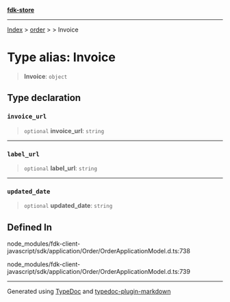 [**fdk-store**](../../../README.md)
***

[Index](../../../API.md) > [order](../../README.md) > [<internal>](../README.md) > Invoice

# Type alias: Invoice

> **Invoice**: `object`

## Type declaration

### `invoice_url`

> `optional` **invoice\_url**: `string`

***

### `label_url`

> `optional` **label\_url**: `string`

***

### `updated_date`

> `optional` **updated\_date**: `string`

## Defined In

node\_modules/fdk-client-javascript/sdk/application/Order/OrderApplicationModel.d.ts:738

node\_modules/fdk-client-javascript/sdk/application/Order/OrderApplicationModel.d.ts:739

***
Generated using [TypeDoc](https://typedoc.org/) and [typedoc-plugin-markdown](https://www.npmjs.com/package/typedoc-plugin-markdown)
